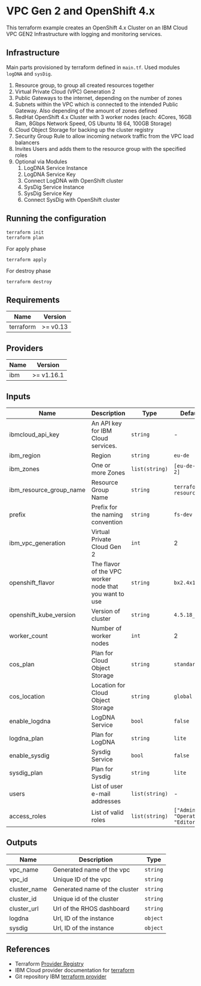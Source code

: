 # VPC Gen 2 and OpenShift 4.x

This terraform example creates an OpenShift 4.x Cluster on an IBM Cloud VPC GEN2 Infrastructure with logging and monitoring services.

## Infrastructure

Main parts provisioned by terraform defined in `main.tf`. Used modules `logDNA` and `sysDig`.

1. Resource group, to group all created resources together
1. Virtual Private Cloud (VPC) Generation 2
1. Public Gateways to the internet, depending on the number of zones
1. Subnets within the VPC which is connected to the intended Public Gateway. Also depending of the amount of zones defined
1. RedHat OpenShift 4.x Cluster with 3 worker nodes (each: 4Cores, 16GB Ram, 8Gbps Network Speed, OS Ubuntu 18 64, 100GB Storage)
1. Cloud Object Storage for backing up the cluster registry
1. Security Group Rule to allow incoming network traffic from the VPC load balancers
1. Invites Users and adds them to the resource group with the specified roles
1. Optional via Modules
   1. LogDNA Service Instance
   1. LogDNA Service Key
   1. Connect LogDNA with OpenShift cluster
   1. SysDig Service Instance
   1. SysDig Service Key
   1. Connect SysDig with OpenShift cluster

## Running the configuration

```shell
terraform init
terraform plan
```

For apply phase

```shell
terraform apply
```

For destroy phase

```shell
terraform destroy
```

## Requirements

| Name      | Version  |
| --------- | -------- |
| terraform | >= v0.13 |

## Providers

| Name | Version    |
| ---- | ---------- |
| ibm  | >= v1.16.1 |

## Inputs

| Name                    | Description                                            | Type           | Default Value                             | Required |
| ----------------------- | ------------------------------------------------------ | -------------- | ----------------------------------------- | -------- |
| ibmcloud_api_key        | An API key for IBM Cloud services.                     | `string`       | -                                         | yes      |
| ibm_region              | Region                                                 | `string`       | `eu-de`                                   | yes      |
| ibm_zones               | One or more Zones                                      | `list(string)` | `[eu-de-3, eu-de-2]`                      | yes      |
| ibm_resource_group_name | Resource Group Name                                    | `string`       | `terraform-resource-group`                | yes      |
| prefix                  | Prefix for the naming convention                       | `string`       | `fs-dev`                                  | no       |
| ibm_vpc_generation      | Virtual Private Cloud Gen 2                            | `int`          | 2                                         | yes      |
| openshift_flavor        | The flavor of the VPC worker node that you want to use | `string`       | `bx2.4x16`                                | yes      |
| openshift_kube_version  | Version of cluster                                     | `string`       | `4.5.18_openshift`                        | yes      |
| worker_count            | Number of worker nodes                                 | `int`          | 2                                         | no       |
| cos_plan                | Plan for Cloud Object Storage                          | `string`       | `standard`                                | yes      |
| cos_location            | Location for Cloud Object Storage                      | `string`       | `global`                                  | no       |
| enable_logdna           | LogDNA Service                                         | `bool`         | `false`                                   | no       |
| logdna_plan             | Plan for LogDNA                                        | `string`       | `lite`                                    | no       |
| enable_sysdig           | Sysdig Service                                         | `bool`         | `false`                                   | no       |
| sysdig_plan             | Plan for Sysdig                                        | `string`       | `lite`                                    | no       |
| users                   | List of user e-mail addresses                          | `list(string)` | -                                         | yes      |
| access_roles            | List of valid roles                                    | `list(string)` | `["Administrator", "Operator", "Editor"]` | yes      |

## Outputs

| Name         | Description                   | Type     |
| ------------ | ----------------------------- | -------- |
| vpc_name     | Generated name of the vpc     | `string` |
| vpc_id       | Unique ID of the vpc          | `string` |
| cluster_name | Generated name of the cluster | `string` |
| cluster_id   | Unique id of the cluster      | `string` |
| cluster_url  | Url of the RHOS dashboard     | `string` |
| logdna       | Url, ID of the instance       | `object` |
| sysdig       | Url, ID of the instance       | `object` |

## References

- Terraform [Provider Registry](https://registry.terraform.io/browse/providers)
- IBM Cloud provider documentation for [terraform](https://cloud.ibm.com/docs/terraform?topic=terraform-index-of-terraform-resources-and-data-sources)
- Git repository IBM [terraform provider](https://github.com/IBM-Cloud/terraform-provider-ibm)
